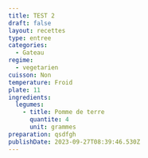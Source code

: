 ```yaml
---
title: TEST 2
draft: false
layout: recettes
type: entree
categories:
  - Gateau
regime:
  - vegetarien
cuisson: Non
temperature: Froid
plate: 11
ingredients:
  legumes:
    - title: Pomme de terre
      quantite: 4
      unit: grammes
preparation: qsdfgh
publishDate: 2023-09-27T08:39:46.530Z
---
```

